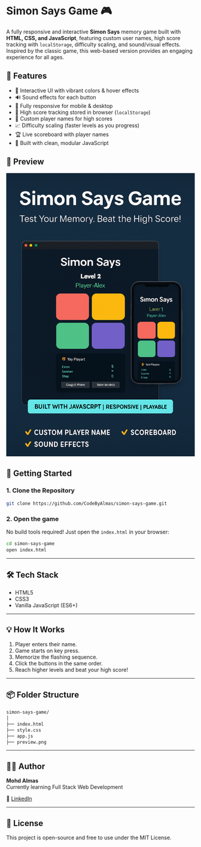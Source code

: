 # Simon Says Game 🎮

A fully responsive and interactive **Simon Says** memory game built with **HTML, CSS, and JavaScript**, featuring custom user names, high score tracking with `localStorage`, difficulty scaling, and sound/visual effects. Inspired by the classic game, this web-based version provides an engaging experience for all ages.

## 🧠 Features

- 🎨 Interactive UI with vibrant colors & hover effects
- 🔊 Sound effects for each button
- 📱 Fully responsive for mobile & desktop
- 💾 High score tracking stored in browser (`localStorage`)
- 👤 Custom player names for high scores
- 📈 Difficulty scaling (faster levels as you progress)
- 🏆 Live scoreboard with player names
- 🚀 Built with clean, modular JavaScript

## 📸 Preview

![Simon Says Game Preview](preview.png)

## 🚀 Getting Started

### 1. Clone the Repository

```bash
git clone https://github.com/CodeByAlmas/simon-says-game.git
```

### 2. Open the game

No build tools required! Just open the `index.html` in your browser:

```bash
cd simon-says-game
open index.html
```

---

## 🛠 Tech Stack

- HTML5  
- CSS3  
- Vanilla JavaScript (ES6+)

---

## 💡 How It Works

1. Player enters their name.
2. Game starts on key press.
3. Memorize the flashing sequence.
4. Click the buttons in the same order.
5. Reach higher levels and beat your high score!

---

## 📦 Folder Structure

```
simon-says-game/
│
├── index.html
├── style.css
├── app.js
├── preview.png
```

---

## 👨‍💻 Author

**Mohd Almas**  
Currently learning Full Stack Web Development

🔗 [LinkedIn](https://www.linkedin.com/in/mohd-almas-9ab9a6235/) 

---

## 📜 License

This project is open-source and free to use under the MIT License.